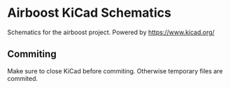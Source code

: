 # Airboost KiCad Schematics

Schematics for the airboost project. Powered by https://www.kicad.org/

## Commiting

Make sure to close KiCad before commiting. Otherwise temporary files are commited.

